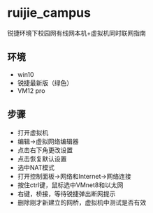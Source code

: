 # ruijie_campus
锐捷环境下校园网有线网本机+虚拟机同时联网指南
## 环境
* win10
* 锐捷最新版（绿色）
* VM12 pro
## 步骤
* 打开虚拟机
* 编辑->虚拟网络编辑器
* 点击右下角更改设置
* 点击恢复默认设置
* 选中NAT模式
* 打开控制面板->网络和Internet->网络连接
* 按住ctrl键，鼠标选中VMnet8和以太网
* 右键，桥接，等待锐捷弹出断网提示
* 删除刚才新建立的网桥，虚拟机中测试是否有效
